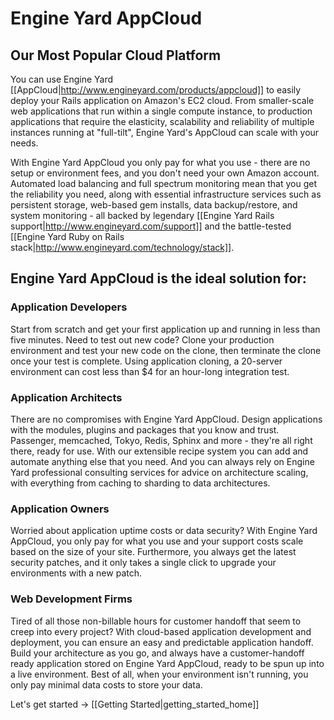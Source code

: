 # Engine Yard AppCloud

## Our Most Popular Cloud Platform
You can use Engine Yard [[AppCloud|http://www.engineyard.com/products/appcloud]] to easily deploy your Rails application on Amazon's EC2 cloud.  From smaller-scale web applications that run within a single compute instance, to production applications that require the elasticity, scalability and reliability of multiple instances running at "full-tilt", Engine Yard's AppCloud can scale with your needs.

With Engine Yard AppCloud you only pay for what you use \- there are no setup or environment fees, and you don't need your own Amazon account. Automated load balancing and full spectrum monitoring mean that you get the reliability you need, along with essential infrastructure services such as persistent storage, web-based gem installs, data backup/restore, and system monitoring \- all backed by legendary [[Engine Yard Rails support|http://www.engineyard.com/support]] and the battle-tested [[Engine Yard Ruby on Rails stack|http://www.engineyard.com/technology/stack]].


## Engine Yard AppCloud is the ideal solution for:

### Application Developers
Start from scratch and get your first application up and running in less than five minutes. Need to test out new code? Clone your production environment and test your new code on the clone, then terminate the clone once your test is complete. Using application cloning, a 20-server environment can cost less than $4 for an hour-long integration test.

### Application Architects
There are no compromises with Engine Yard AppCloud. Design applications with the modules, plugins and packages that you know and trust. Passenger, memcached, Tokyo, Redis, Sphinx and more \- they're all right there, ready for use. With our extensible recipe system you can add and automate anything else that you need. And you can always rely on Engine Yard professional consulting services for advice on architecture scaling, with everything from caching to sharding to data architectures.

### Application Owners
Worried about application uptime costs or data security? With Engine Yard AppCloud, you only pay for what you use and your support costs scale based on the size of your site. Furthermore, you always get the latest security patches, and it only takes a single click to upgrade your environments with a new patch.

### Web Development Firms
Tired of all those non-billable hours for customer handoff that seem to creep into every project? With cloud-based application development and deployment, you can ensure an easy and predictable application handoff. Build your architecture as you go, and always have a customer-handoff ready application stored on Engine Yard AppCloud, ready to be spun up into a live environment. Best of all, when your environment isn't running, you only pay minimal data costs to store your data.

Let's get started -> [[Getting Started|getting_started_home]]